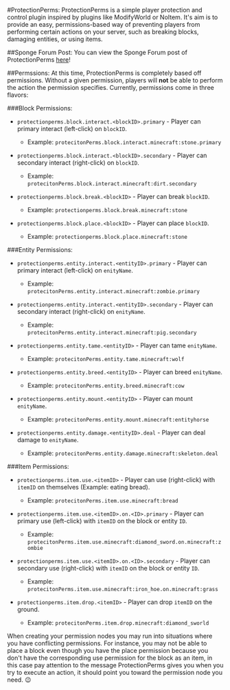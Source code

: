 #ProtectionPerms:
ProtectionPerms is a simple player protection and control plugin inspired by plugins like ModifyWorld or NoItem.  It's aim is to provide an easy, permissions-based way of preventing players from performing certain actions on your server, such as breaking blocks, damaging entities, or using items.

##Sponge Forum Post:
You can view the Sponge Forum post of ProtectionPerms [here](https://forums.spongepowered.org/t/wip-protectionperms-v0-1-0-a-simple-player-protection-control-plugin/10481)!

##Permssions:
At this time, ProtectionPerms is completely based off permissions.  Without a given permission, players will **not** be able to perform the action the permission specifies.  Currently, permissions come in three flavors:

###Block Permissions:

* `protectionperms.block.interact.<blockID>.primary` - Player can primary interact (left-click) on `blockID`. 
  * Example: `protecitonPerms.block.interact.minecraft:stone.primary`

* `protectionperms.block.interact.<blockID>.secondary` - Player can secondary interact (right-click) on `blockID`. 
  * Example: `protecitonPerms.block.interact.minecraft:dirt.secondary`

* `protectionperms.block.break.<blockID>` - Player can break `blockID`. 
  * Example: `protectionperms.block.break.minecraft:stone`

* `protectionperms.block.place.<blockID>` - Player can place `blockID`. 
  * Example: `protectionperms.block.place.minecraft:stone`

###Entity Permissions:

* `protectionperms.entity.interact.<entityID>.primary` - Player can primary interact (left-click) on `enityName`.
  * Example: `protecitonPerms.entity.interact.minecraft:zombie.primary`

* `protectionperms.entity.interact.<entityID>.secondary` - Player can secondary interact (right-click) on `enityName`. 
  * Example: `protecitonPerms.entity.interact.minecraft:pig.secondary`

* `protectionperms.entity.tame.<entityID>` - Player can tame `enityName`. 
  * Example: `protecitonPerms.entity.tame.minecraft:wolf`

* `protectionperms.entity.breed.<entityID>` - Player can breed `enityName`. 
  * Example: `protecitonPerms.entity.breed.minecraft:cow`

* `protectionperms.entity.mount.<entityID>` - Player can mount `enityName`. 
  * Example: `protecitonPerms.entity.mount.minecraft:entityhorse`

* `protectionperms.entity.damage.<entityID>.deal` - Player can deal damage to `enityName`. 
  * Example: `protecitonPerms.entity.damage.minecraft:skeleton.deal`

###Item Permissions:

* `protectionperms.item.use.<itemID>` - Player can use (right-click) with `itemID` on themselves (Example: eating bread). 
  * Example: `protecitonPerms.item.use.minecraft:bread`

* `protectionperms.item.use.<itemID>.on.<ID>.primary` - Player can primary use (left-click) with `itemID` on the block or entity `ID`. 
  * Example: `protecitonPerms.item.use.minecraft:diamond_sword.on.minecraft:zombie`

* `protectionperms.item.use.<itemID>.on.<ID>.secondary` - Player can secondary use (right-click) with `itemID` on the block or entity `ID`. 
  * Example: `protecitonPerms.item.use.minecraft:iron_hoe.on.minecraft:grass`

* `protectionperms.item.drop.<itemID>` - Player can drop `itemID` on the ground. 
  * Example: `protecitonPerms.item.drop.minecraft:diamond_sworld`

When creating your permission nodes you may run into situations where you have conflicting permissions. For instance, you may not be able to place a block even though you have the place permission because you don't have the corresponding use permission for the block as an item, in this case pay attention to the message ProtectionPerms gives you when you try to execute an action, it should point you toward the permission node you need. :wink:
